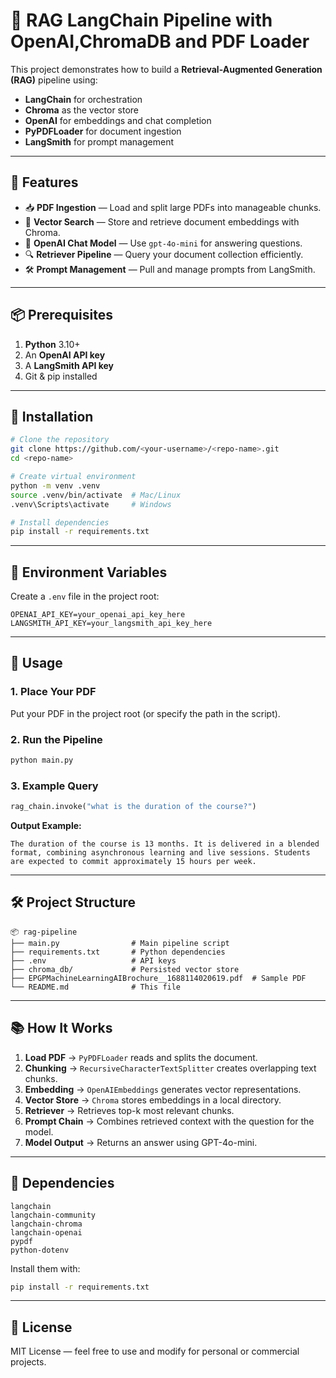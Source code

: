 # 📄 RAG LangChain Pipeline with OpenAI,ChromaDB and PDF Loader

This project demonstrates how to build a **Retrieval-Augmented Generation (RAG)** pipeline using:

- **LangChain** for orchestration
- **Chroma** as the vector store
- **OpenAI** for embeddings and chat completion
- **PyPDFLoader** for document ingestion
- **LangSmith** for prompt management

---

## 🚀 Features

- 📥 **PDF Ingestion** — Load and split large PDFs into manageable chunks.
- 🧠 **Vector Search** — Store and retrieve document embeddings with Chroma.
- 💬 **OpenAI Chat Model** — Use `gpt-4o-mini` for answering questions.
- 🔍 **Retriever Pipeline** — Query your document collection efficiently.
- 🛠 **Prompt Management** — Pull and manage prompts from LangSmith.

---

## 📦 Prerequisites

1. **Python** 3.10+
2. An **OpenAI API key**  
3. A **LangSmith API key**
4. Git & pip installed

---

## 📂 Installation

```bash
# Clone the repository
git clone https://github.com/<your-username>/<repo-name>.git
cd <repo-name>

# Create virtual environment
python -m venv .venv
source .venv/bin/activate  # Mac/Linux
.venv\Scripts\activate     # Windows

# Install dependencies
pip install -r requirements.txt
```

---

## 🔑 Environment Variables

Create a `.env` file in the project root:

```env
OPENAI_API_KEY=your_openai_api_key_here
LANGSMITH_API_KEY=your_langsmith_api_key_here
```

---

## 📜 Usage

### 1. Place Your PDF
Put your PDF in the project root (or specify the path in the script).

### 2. Run the Pipeline

```bash
python main.py
```

### 3. Example Query

```python
rag_chain.invoke("what is the duration of the course?")
```

**Output Example:**
```
The duration of the course is 13 months. It is delivered in a blended format, combining asynchronous learning and live sessions. Students are expected to commit approximately 15 hours per week.
```

---

## 🛠 Project Structure

```
📦 rag-pipeline
├── main.py                # Main pipeline script
├── requirements.txt       # Python dependencies
├── .env                   # API keys
├── chroma_db/             # Persisted vector store
├── EPGPMachineLearningAIBrochure__1688114020619.pdf  # Sample PDF
└── README.md              # This file
```

---

## 📚 How It Works

1. **Load PDF** → `PyPDFLoader` reads and splits the document.
2. **Chunking** → `RecursiveCharacterTextSplitter` creates overlapping text chunks.
3. **Embedding** → `OpenAIEmbeddings` generates vector representations.
4. **Vector Store** → `Chroma` stores embeddings in a local directory.
5. **Retriever** → Retrieves top-k most relevant chunks.
6. **Prompt Chain** → Combines retrieved context with the question for the model.
7. **Model Output** → Returns an answer using GPT-4o-mini.

---

## 🧩 Dependencies

```
langchain
langchain-community
langchain-chroma
langchain-openai
pypdf
python-dotenv
```

Install them with:
```bash
pip install -r requirements.txt
```

---

## 📜 License
MIT License — feel free to use and modify for personal or commercial projects.
